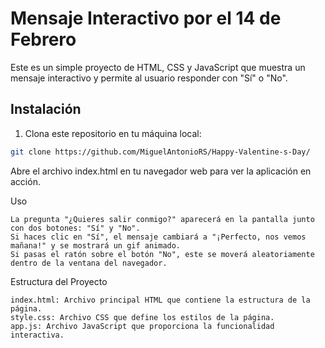 # Mensaje Interactivo por el 14 de Febrero 
 
Este es un simple proyecto de HTML, CSS y JavaScript que muestra un mensaje interactivo y permite al usuario responder con "Sí" o "No".

## Instalación
 
1. Clona este repositorio en tu máquina local: 
 
```bash 
git clone https://github.com/MiguelAntonioRS/Happy-Valentine-s-Day/
```

Abre el archivo index.html en tu navegador web para ver la aplicación en acción.

Uso

    La pregunta "¿Quieres salir conmigo?" aparecerá en la pantalla junto con dos botones: "Sí" y "No".
    Si haces clic en "Sí", el mensaje cambiará a "¡Perfecto, nos vemos mañana!" y se mostrará un gif animado.
    Si pasas el ratón sobre el botón "No", este se moverá aleatoriamente dentro de la ventana del navegador.

Estructura del Proyecto

    index.html: Archivo principal HTML que contiene la estructura de la página.
    style.css: Archivo CSS que define los estilos de la página.
    app.js: Archivo JavaScript que proporciona la funcionalidad interactiva.
